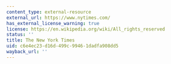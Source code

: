 ```yaml
---
content_type: external-resource
external_url: https://www.nytimes.com/
has_external_license_warning: true
license: https://en.wikipedia.org/wiki/All_rights_reserved
status: ''
title: The New York Times
uid: c6e4ec23-d16d-499c-9946-1dadfa908dd5
wayback_url: ''
---
```

